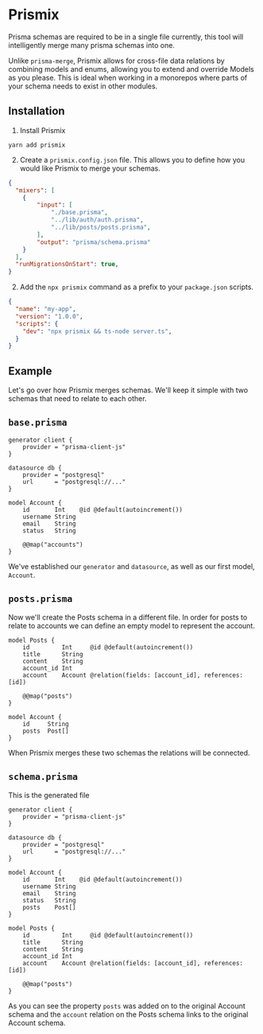 # Prismix
Prisma schemas are required to be in a single file currently, this tool will intelligently merge many prisma schemas into one. 

Unlike `prisma-merge`, Prismix allows for cross-file data relations by combining models and enums, allowing you to extend and override Models as you please. This is ideal when working in a monorepos where parts of your schema needs to exist in other modules.


## Installation
1. Install Prismix
```
yarn add prismix
```
2. Create a `prismix.config.json` file. This allows you to define how you would like Prismix to merge your schemas. 
```json
{
  "mixers": [
    {
        "input": [
            "./base.prisma",
            "../lib/auth/auth.prisma", 
            "../lib/posts/posts.prisma",
        ],
        "output": "prisma/schema.prisma"
    }
  ],
  "runMigrationsOnStart": true,
}
```
2. Add the `npx prismix` command as a prefix to your `package.json` scripts.
```json
{
  "name": "my-app",
  "version": "1.0.0",
  "scripts": {
    "dev": "npx prismix && ts-node server.ts",
  }
}

```

## Example
Let's go over how Prismix merges schemas. We'll keep it simple with two schemas that need to relate to each other.

## `base.prisma`


```prisma
generator client {
    provider = "prisma-client-js"
}

datasource db {
    provider = "postgresql"
    url      = "postgresql://..."
}

model Account {
    id       Int    @id @default(autoincrement())
    username String
    email    String
    status   String

    @@map("accounts")
}
```
We've established our `generator` and `datasource`, as well as our first model, `Account`. 

## `posts.prisma`
Now we'll create the Posts schema in a different file. In order for posts to relate to accounts we can define an empty model to represent the account.

```prisma
model Posts {
    id         Int     @id @default(autoincrement())
    title      String
    content    String
    account_id Int
    account    Account @relation(fields: [account_id], references: [id])

    @@map("posts")
}

model Account {
    id     String
    posts  Post[]
}
```
When Prismix merges these two schemas the relations will be connected. 

## `schema.prisma`
This is the generated file

```prisma
generator client {
    provider = "prisma-client-js"
}

datasource db {
    provider = "postgresql"
    url      = "postgresql://..."
}

model Account {
    id       Int    @id @default(autoincrement())
    username String
    email    String
    status   String
    posts    Post[]
}

model Posts {
    id         Int     @id @default(autoincrement())
    title      String
    content    String
    account_id Int
    account    Account @relation(fields: [account_id], references: [id])

    @@map("posts")
}
```

As you can see the property `posts` was added on to the original Account schema and the `account` relation on the Posts schema links to the original Account schema.